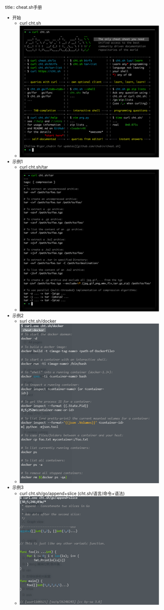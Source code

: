 title:: cheat.sh手册

- 开始
	- curl cht.sh
	- ![image.png](../assets/image_1665537106143_0.png)
- 示例1
	- curl cht.sh/tar
	- ![image.png](../assets/image_1665537164888_0.png)
- 示例2
	- surl cht.sh/docker
	- ![image.png](../assets/image_1665537236712_0.png)
- 示例3
	- curl cht.sh/go/append+slice   (cht.sh/语言/命令+语法)
	- ![image.png](../assets/image_1665537330342_0.png)